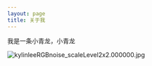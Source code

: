 ```yaml
---
layout: page
title: 关于我
---
```


我是一条小青龙，小青龙

![kylinleeRGBnoise_scaleLevel2x2.000000.jpg](https://wx1.sbimg.cn/2020/04/19/kylinleeRGBnoise_scaleLevel2x2.000000.jpg)